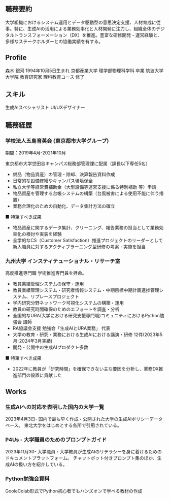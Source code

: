 ## 職務要約

大学組織におけるシステム運用とデータ駆動型の意思決定支援、人材育成に従事。特に、生成AIの活用による業務効率化と人材開発に注力し、組織全体のデジタルトランスフォーメーション（DX）を推進。豊富な研修開発・運営経験と、多様なステークホルダーとの協働実績を有する。

## Profile

森木 銀河
1994年10月5日生まれ
京都産業大学 理学部物理科学科 卒業
筑波大学大学院 教育研究家 理科教育コース 修了

## スキル

生成AIスペシャリスト
UI/UXデザイナー

## 職務経歴

### 学校法人五島育英会 (東京都市大学グループ)

期間：2019年4月-2021年10月

東京都市大学世田谷キャンパス総務部管理課に配属（課長以下専任5名）

* 備品（物品資産）の管理・除却、決算報告資料作成
* 日常的な設備修繕やキャンパス環境保全
* 私立大学等経常費補助金（大型設備等運営支援に係る特別補助 等）申請
* 物品資産を管理する台帳システムの構築（台風被害による使用不能に伴う措置）
* 業務合理化のための自動化、データ集計方法の確立

■ 特筆すべき成果

* 物品資産に関するデータ集計、クリーニング、報告業務の担当として業務効率化の検討や実装を経験
* 全学的なCS（Customer Satisfaction）推進プロジェクトのリーダーとして新入職員に対するアクティブラーニング型研修の考案・実施を担当

### 九州大学 インスティテューショナル・リサーチ室

高度推進専門職 学術推進専門員を拝命。

* 教員業績管理システムの保守・運用
* 教員業績管理システム・研究者情報システム・中期目標中期計画進捗管理システム、リプレースプロジェクト
* 学内研究分野ネットワーク可視化システムの構築・運用
* 教員の研究時間確保のためのエフォートを調査・分析
* 全国的なURA(大学における研究支援専門職)コミュニティにおけるPython勉強会 講師
* RA協議会支援 勉強会「生成AIとURA業務」 代表
* 大学の教育・研究・業務における生成AIにおける講演・研修 12件(2023年5月-2024年3月実績)
* 開発・公開中の生成AIプロダクト多数

■ 特筆すべき成果

* 2022年に教員が「研究時間」を確保できない主な要因を分析し、業務DX推進部門の設置に貢献した

## Works

### 生成AIへの対応を表明した国内の大学一覧

2023年4月3日-
国内で最も早く作成・公開された大学の生成AIポリシーデータベース。
東北大学をはじめとする各所で引用されている。

### P4Us - 大学職員のためのプロンプトガイド

2023年11月30-
大学職員・大学教員が生成AIのリテラシーを身に着けるためのドキュメントプラットフォーム。
チャットボット付きプロンプト集のほか、生成AIの扱い方を紹介している。

### Python勉強会資料

GooleColab形式でPython初心者でもハンズオンで学べる教材の作成
